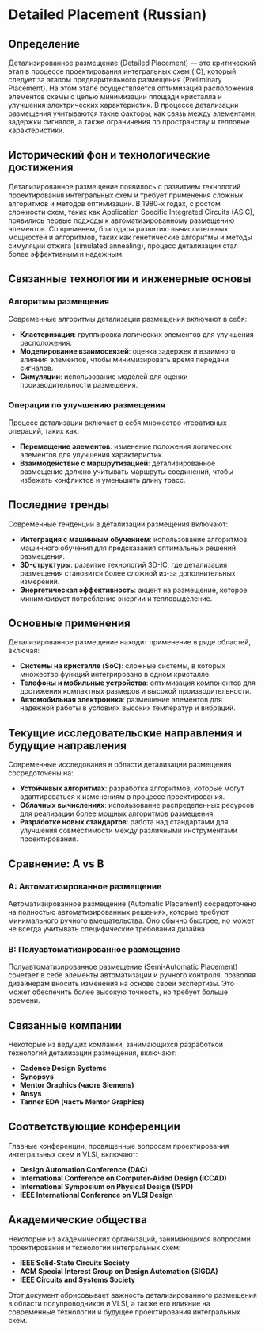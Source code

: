 # Detailed Placement (Russian)

## Определение

Детализированное размещение (Detailed Placement) — это критический этап в процессе проектирования интегральных схем (IC), который следует за этапом предварительного размещения (Preliminary Placement). На этом этапе осуществляется оптимизация расположения элементов схемы с целью минимизации площади кристалла и улучшения электрических характеристик. В процессе детализации размещения учитываются такие факторы, как связь между элементами, задержки сигналов, а также ограничения по пространству и тепловые характеристики.

## Исторический фон и технологические достижения

Детализированное размещение появилось с развитием технологий проектирования интегральных схем и требует применения сложных алгоритмов и методов оптимизации. В 1980-х годах, с ростом сложности схем, таких как Application Specific Integrated Circuits (ASIC), появились первые подходы к автоматизированному размещению элементов. Со временем, благодаря развитию вычислительных мощностей и алгоритмов, таких как генетические алгоритмы и методы симуляции отжига (simulated annealing), процесс детализации стал более эффективным и надежным.

## Связанные технологии и инженерные основы

### Алгоритмы размещения

Современные алгоритмы детализации размещения включают в себя:

- **Кластеризация**: группировка логических элементов для улучшения расположения.
- **Моделирование взаимосвязей**: оценка задержек и взаимного влияния элементов, чтобы минимизировать время передачи сигналов.
- **Симуляции**: использование моделей для оценки производительности размещения.

### Операции по улучшению размещения

Процесс детализации включает в себя множество итеративных операций, таких как:

- **Перемещение элементов**: изменение положения логических элементов для улучшения характеристик.
- **Взаимодействие с маршрутизацией**: детализированное размещение должно учитывать маршруты соединений, чтобы избежать конфликтов и уменьшить длину трасс.

## Последние тренды

Современные тенденции в детализации размещения включают:

- **Интеграция с машинным обучением**: использование алгоритмов машинного обучения для предсказания оптимальных решений размещения.
- **3D-структуры**: развитие технологий 3D-IC, где детализация размещения становится более сложной из-за дополнительных измерений.
- **Энергетическая эффективность**: акцент на размещение, которое минимизирует потребление энергии и тепловыделение.

## Основные применения

Детализированное размещение находит применение в ряде областей, включая:

- **Системы на кристалле (SoC)**: сложные системы, в которых множество функций интегрировано в одном кристалле.
- **Телефоны и мобильные устройства**: оптимизация компонентов для достижения компактных размеров и высокой производительности.
- **Автомобильная электроника**: размещение элементов для надежной работы в условиях высоких температур и вибраций.

## Текущие исследовательские направления и будущие направления

Современные исследования в области детализации размещения сосредоточены на:

- **Устойчивых алгоритмах**: разработка алгоритмов, которые могут адаптироваться к изменениям в процессе проектирования.
- **Облачных вычислениях**: использование распределенных ресурсов для реализации более мощных алгоритмов размещения.
- **Разработке новых стандартов**: работа над стандартами для улучшения совместимости между различными инструментами проектирования.

## Сравнение: A vs B

### A: Автоматизированное размещение

Автоматизированное размещение (Automatic Placement) сосредоточено на полностью автоматизированных решениях, которые требуют минимального ручного вмешательства. Оно обычно быстрее, но может не всегда учитывать специфические требования дизайна.

### B: Полуавтоматизированное размещение

Полуавтоматизированное размещение (Semi-Automatic Placement) сочетает в себе элементы автоматизации и ручного контроля, позволяя дизайнерам вносить изменения на основе своей экспертизы. Это может обеспечить более высокую точность, но требует больше времени.

## Связанные компании

Некоторые из ведущих компаний, занимающихся разработкой технологий детализации размещения, включают:

- **Cadence Design Systems**
- **Synopsys**
- **Mentor Graphics (часть Siemens)**
- **Ansys**
- **Tanner EDA (часть Mentor Graphics)**

## Соответствующие конференции

Главные конференции, посвященные вопросам проектирования интегральных схем и VLSI, включают:

- **Design Automation Conference (DAC)**
- **International Conference on Computer-Aided Design (ICCAD)**
- **International Symposium on Physical Design (ISPD)**
- **IEEE International Conference on VLSI Design**

## Академические общества

Некоторые из академических организаций, занимающихся вопросами проектирования и технологии интегральных схем:

- **IEEE Solid-State Circuits Society**
- **ACM Special Interest Group on Design Automation (SIGDA)**
- **IEEE Circuits and Systems Society**

Этот документ обрисовывает важность детализированного размещения в области полупроводников и VLSI, а также его влияние на современные технологии и будущее проектирования интегральных схем.
